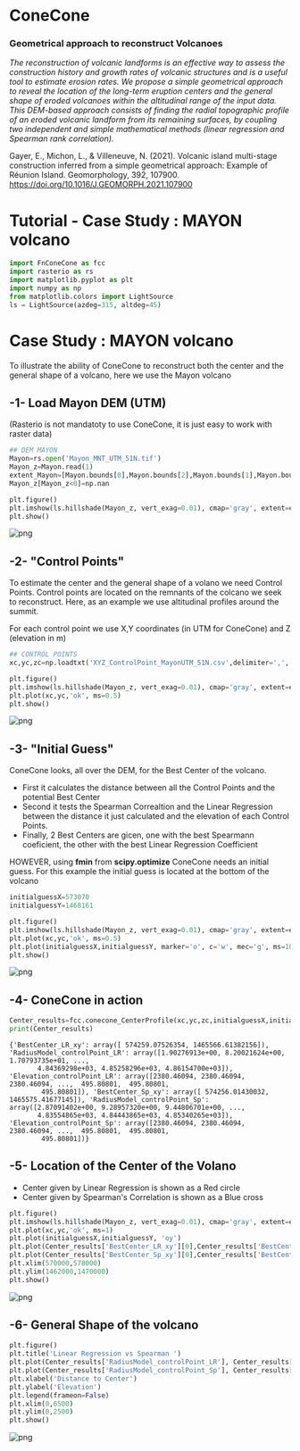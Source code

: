 # ConeCone
### Geometrical approach to reconstruct Volcanoes

_The reconstruction of volcanic landforms is an effective way to assess the construction history and growth rates of volcanic structures and is a useful tool to estimate erosion rates. We propose a simple geometrical approach to reveal the location of the long-term eruption centers and the general shape of eroded volcanoes within the altitudinal range of the input data. This DEM-based approach consists of finding the radial topographic profile of an eroded volcanic landform from its remaining surfaces, by coupling two independent and simple mathematical methods (linear regression and Spearman rank correlation)._ 

Gayer, E., Michon, L., & Villeneuve, N. (2021). Volcanic island multi-stage construction inferred from a simple geometrical approach: Example of Réunion Island. Geomorphology, 392, 107900. https://doi.org/10.1016/J.GEOMORPH.2021.107900


# Tutorial - Case Study : MAYON volcano

```python
import FnConeCone as fcc
import rasterio as rs
import matplotlib.pyplot as plt
import numpy as np
from matplotlib.colors import LightSource
ls = LightSource(azdeg=315, altdeg=45)
```

# Case Study : MAYON volcano

To illustrate the ability of ConeCone to reconstruct both the center and the general shape of a volcano, here we use the Mayon volcano

## -1- Load Mayon DEM (UTM)

(Rasterio is not mandatoty to use ConeCone, it is just easy to work with raster data) 


```python
## DEM MAYON
Mayon=rs.open('Mayon_MNT_UTM_51N.tif')
Mayon_z=Mayon.read(1)
extent_Mayon=[Mayon.bounds[0],Mayon.bounds[2],Mayon.bounds[1],Mayon.bounds[3]]
Mayon_z[Mayon_z<0]=np.nan
```


```python
plt.figure()
plt.imshow(ls.hillshade(Mayon_z, vert_exag=0.01), cmap='gray', extent=extent_Mayon)
plt.show()
```


    
![png](Images/output_4_0.png)
    


## -2-  "Control Points"

To estimate the center and the general shape of a volano we need Control Points. Control points are located on the remnants of the colcano we seek to reconstruct. Here, as an example we use altitudinal profiles around the summit.

For each control point we use X,Y coordinates (in UTM for ConeCone) and Z (elevation in m)


```python
## CONTROL POINTS
xc,yc,zc=np.loadtxt('XYZ_ControlPoint_MayonUTM_51N.csv',delimiter=',', unpack=True, skiprows=1)
```


```python
plt.figure()
plt.imshow(ls.hillshade(Mayon_z, vert_exag=0.01), cmap='gray', extent=extent_Mayon)
plt.plot(xc,yc,'ok', ms=0.5)
plt.show()
```


    
![png](Images/output_7_0.png)
    


## -3- "Initial Guess"

ConeCone looks, all over the DEM, for the Best Center of the volcano. 

- First it calculates the distance between all the Control Points and the potential Best Center
- Second it tests the Spearman Correaltion and the Linear Regression between the distance it just calculated and the elevation of each Control Points.
- Finally, 2 Best Centers are gicen, one with the best Spearmann coeficient, the other with the best Linear Regression Coefficient 

HOWEVER, using __fmin__ from __scipy.optimize__ ConeCone needs an initial guess. For this example the initial guess is located at the bottom of the volcano


```python
initialguessX=573070
initialguessY=1468161

plt.figure()
plt.imshow(ls.hillshade(Mayon_z, vert_exag=0.01), cmap='gray', extent=extent_Mayon)
plt.plot(xc,yc,'ok', ms=0.5)
plt.plot(initialguessX,initialguessY, marker='o', c='w', mec='g', ms=10)
plt.show()
```


    
![png](Images/output_9_0.png)
    


## -4- ConeCone in action


```python
Center_results=fcc.conecone_CenterProfile(xc,yc,zc,initialguessX,initialguessY)
print(Center_results)
```

    {'BestCenter_LR_xy': array([ 574259.07526354, 1465566.61382156]), 'RadiusModel_controlPoint_LR': array([1.90276913e+00, 8.20021624e+00, 1.70793735e+01, ...,
           4.84369298e+03, 4.85258296e+03, 4.86154700e+03]), 'Elevation_controlPoint_LR': array([2380.46094, 2380.46094, 2380.46094, ...,  495.80801,  495.80801,
            495.80801]), 'BestCenter_Sp_xy': array([ 574256.01430032, 1465575.41677145]), 'RadiusModel_controlPoint_Sp': array([2.87091402e+00, 9.28957320e+00, 9.44806701e+00, ...,
           4.83554865e+03, 4.84443865e+03, 4.85340265e+03]), 'Elevation_controlPoint_Sp': array([2380.46094, 2380.46094, 2380.46094, ...,  495.80801,  495.80801,
            495.80801])}


## -5- Location of the Center of the Volano

- Center given by Linear Regression is shown as a Red circle
- Center given by Spearman's Correlation is shown as a Blue cross


```python
plt.figure()
plt.imshow(ls.hillshade(Mayon_z, vert_exag=0.01), cmap='gray', extent=extent_Mayon)
plt.plot(xc,yc,'ok', ms=1)
plt.plot(initialguessX,initialguessY, 'oy')
plt.plot(Center_results['BestCenter_LR_xy'][0],Center_results['BestCenter_LR_xy'][1], marker='o', c='w', mec='r', ms=10)
plt.plot(Center_results['BestCenter_Sp_xy'][0],Center_results['BestCenter_Sp_xy'][1], '+b', ms=10)
plt.xlim(570000,578000)
plt.ylim(1462000,1470000)
plt.show()
```


    
![png](Images/output_13_0.png)
    


## -6- General Shape of the volcano


```python
plt.figure()
plt.title('Linear Regression vs Spearman ')
plt.plot(Center_results['RadiusModel_controlPoint_LR'], Center_results['Elevation_controlPoint_LR'],'ow', mec='r', mew=0.5, label='Linear Regression')
plt.plot(Center_results['RadiusModel_controlPoint_Sp'], Center_results['Elevation_controlPoint_Sp'] ,'+', mec='b', mew=0.5,label='Spearman')
plt.xlabel('Distance to Center')
plt.ylabel('Elevation')
plt.legend(frameon=False)
plt.xlim(0,6500)
plt.ylim(0,2500)
plt.show()
```


    
![png](Images/output_15_1.png)
    

